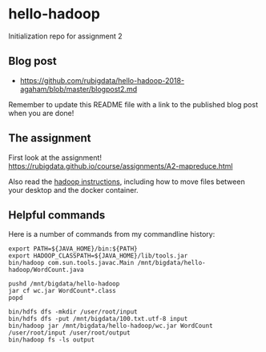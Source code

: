 # hello-hadoop
Initialization repo for assignment 2

## Blog post

+ https://github.com/rubigdata/hello-hadoop-2018-agaham/blob/master/blogpost2.md

Remember to update this README file with a link to the published blog post when you are done!

## The assignment

First look at the assignment!
https://rubigdata.github.io/course/assignments/A2-mapreduce.html

Also read the [hadoop instructions](https://rubigdata.github.io/course/background/hadoop.html),
including how to move files between your desktop and the docker container.

## Helpful commands

Here is a number of commands from my commandline history:

    export PATH=${JAVA_HOME}/bin:${PATH}
    export HADOOP_CLASSPATH=${JAVA_HOME}/lib/tools.jar
    bin/hadoop com.sun.tools.javac.Main /mnt/bigdata/hello-hadoop/WordCount.java

    pushd /mnt/bigdata/hello-hadoop
    jar cf wc.jar WordCount*.class
    popd

    bin/hdfs dfs -mkdir /user/root/input
    bin/hdfs dfs -put /mnt/bigdata/100.txt.utf-8 input
    bin/hadoop jar /mnt/bigdata/hello-hadoop/wc.jar WordCount /user/root/input /user/root/output
    bin/hadoop fs -ls output


